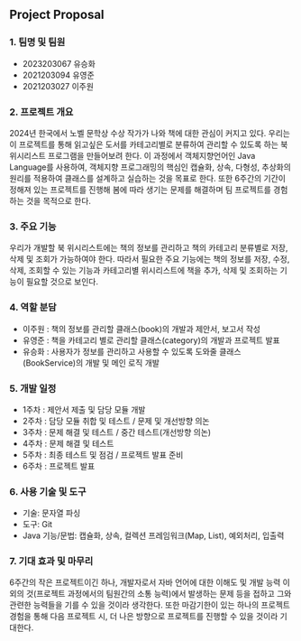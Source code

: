 ## **Project Proposal**


### **1. 팀명 및 팀원**
- 2023203067 유승화
- 2021203094 유영준
- 2021203027 이주원

### **2. 프로젝트 개요**
2024년 한국에서 노벨 문학상 수상 작가가 나와 책에 대한 관심이 커지고 있다. 우리는 이 프로젝트를 통해 읽고싶은 도서를 카테고리별로 분류하여 관리할 수 있도록 하는 북 위시리스트 프로그램을 만들어보려 한다. 이 과정에서 객체지향언어인 Java Language를 사용하여, 객체지향 프로그래밍의 핵심인 캡슐화, 상속, 다형성, 추상화의 원리를 적용하여 클래스를 설계하고 실습하는 것을 목표로 한다. 또한 6주간의 기간이 정해져 있는 프로젝트를 진행해 봄에 따라 생기는 문제를 해결하며 팀 프로젝트를 경험하는 것을 목적으로 한다.

### **3. 주요 기능**
우리가 개발할 북 위시리스트에는 책의 정보를 관리하고 책의 카테고리 분류별로 저장, 삭제 및 조회가 가능하여야 한다. 따라서 필요한 주요 기능에는 책의 정보를 저장, 수정, 삭제, 조회할 수 있는 기능과 카테고리별 위시리스트에 책을 추가, 삭제 및 조회하는 기능이 필요할 것으로 보인다.

### **4. 역할 분담**
- 이주원 : 책의 정보를 관리할 클래스(book)의 개발과 제안서, 보고서 작성
- 유영준 : 책을 카테고리 별로 관리할 클래스(category)의 개발과 프로젝트 발표
- 유승화 : 사용자가 정보를 관리하고 사용할 수 있도록 도와줄 클래스(BookService)의 개발 및 메인 로직 개발

### **5. 개발 일정**
- 1주차 : 제안서 제출 및 담당 모듈 개발
- 2주차 : 담당 모듈 취합 및 테스트 / 문제 및 개선방향 의논
- 3주차 : 문제 해결 및 테스트 / 중간 테스트(개선방향 의논)
- 4주차 : 문제 해결 및 테스트
- 5주차 : 최종 테스트 및 점검 / 프로젝트 발표 준비
- 6주차 : 프로젝트 발표

### **6. 사용 기술 및 도구**
- 기술: 문자열 파싱
- 도구: Git
- Java 기능/문법: 캡슐화, 상속, 컬렉션 프레임워크(Map, List), 예외처리, 입출력

### **7. 기대 효과 및 마무리**

6주간의 작은 프로젝트이긴 하나, 개발자로서 자바 언어에 대한 이해도 및 개발 능력 이외의 것(프로젝트 과정에서의 팀원간의 소통 능력)에서 발생하는 문제 등을 접하고 그와 관련한 능력들을 기를 수 있을 것이라 생각한다. 또한 마감기한이 있는 하나의 프로젝트 경험을 통해 다음 프로젝트 시, 더 나은 방향으로 프로젝트를 진행할 수 있을 것이라 기대한다.

